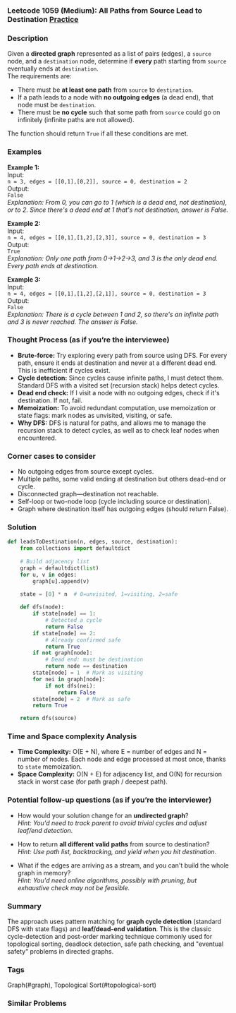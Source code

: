 ### Leetcode 1059 (Medium): All Paths from Source Lead to Destination [Practice](https://leetcode.com/problems/all-paths-from-source-lead-to-destination)

### Description  
Given a **directed graph** represented as a list of pairs (edges), a `source` node, and a `destination` node, determine if **every** path starting from `source` eventually ends at `destination`.  
The requirements are:
- There must be **at least one path** from `source` to `destination`.
- If a path leads to a node with **no outgoing edges** (a dead end), that node must be `destination`.
- There must be **no cycle** such that some path from `source` could go on infinitely (infinite paths are not allowed).

The function should return `True` if all these conditions are met.

### Examples  

**Example 1:**  
Input:  
`n = 3, edges = [[0,1],[0,2]], source = 0, destination = 2`  
Output:  
`False`  
*Explanation: From 0, you can go to 1 (which is a dead end, not destination), or to 2. Since there's a dead end at 1 that's not destination, answer is False.*

**Example 2:**  
Input:  
`n = 4, edges = [[0,1],[1,2],[2,3]], source = 0, destination = 3`  
Output:  
`True`  
*Explanation: Only one path from 0→1→2→3, and 3 is the only dead end. Every path ends at destination.*

**Example 3:**  
Input:  
`n = 4, edges = [[0,1],[1,2],[2,1]], source = 0, destination = 3`  
Output:  
`False`  
*Explanation: There is a cycle between 1 and 2, so there's an infinite path and 3 is never reached. The answer is False.*

### Thought Process (as if you’re the interviewee)  
- **Brute-force:** Try exploring every path from source using DFS. For every path, ensure it ends at destination and never at a different dead end. This is inefficient if cycles exist.
- **Cycle detection:** Since cycles cause infinite paths, I must detect them. Standard DFS with a visited set (recursion stack) helps detect cycles.
- **Dead end check:** If I visit a node with no outgoing edges, check if it's destination. If not, fail.
- **Memoization:** To avoid redundant computation, use memoization or state flags: mark nodes as unvisited, visiting, or safe.
- **Why DFS:** DFS is natural for paths, and allows me to manage the recursion stack to detect cycles, as well as to check leaf nodes when encountered.

### Corner cases to consider  
- No outgoing edges from source except cycles.
- Multiple paths, some valid ending at destination but others dead-end or cycle.
- Disconnected graph—destination not reachable.
- Self-loop or two-node loop (cycle including source or destination).
- Graph where destination itself has outgoing edges (should return False).

### Solution

```python
def leadsToDestination(n, edges, source, destination):
    from collections import defaultdict
    
    # Build adjacency list
    graph = defaultdict(list)
    for u, v in edges:
        graph[u].append(v)
    
    state = [0] * n  # 0=unvisited, 1=visiting, 2=safe

    def dfs(node):
        if state[node] == 1:
            # Detected a cycle
            return False
        if state[node] == 2:
            # Already confirmed safe
            return True
        if not graph[node]:
            # Dead end: must be destination
            return node == destination
        state[node] = 1  # Mark as visiting
        for nei in graph[node]:
            if not dfs(nei):
                return False
        state[node] = 2  # Mark as safe
        return True

    return dfs(source)
```

### Time and Space complexity Analysis  

- **Time Complexity:** O(E + N), where E = number of edges and N = number of nodes. Each node and edge processed at most once, thanks to `state` memoization.
- **Space Complexity:** O(N + E) for adjacency list, and O(N) for recursion stack in worst case (for path graph / deepest path).

### Potential follow-up questions (as if you’re the interviewer)  

- How would your solution change for an **undirected graph**?  
  *Hint: You'd need to track parent to avoid trivial cycles and adjust leaf/end detection.*

- How to return **all different valid paths** from source to destination?  
  *Hint: Use path list, backtracking, and yield when you hit destination.*

- What if the edges are arriving as a stream, and you can't build the whole graph in memory?  
  *Hint: You'd need online algorithms, possibly with pruning, but exhaustive check may not be feasible.*

### Summary
The approach uses pattern matching for **graph cycle detection** (standard DFS with state flags) and **leaf/dead-end validation**. This is the classic cycle-detection and post-order marking technique commonly used for topological sorting, deadlock detection, safe path checking, and "eventual safety" problems in directed graphs.

### Tags
Graph(#graph), Topological Sort(#topological-sort)

### Similar Problems
